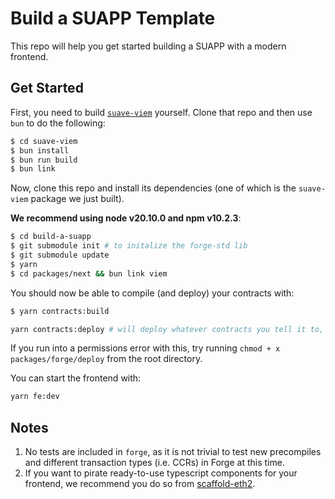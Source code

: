 # Build a SUAPP Template

This repo will help you get started building a SUAPP with a modern frontend.

## Get Started

First, you need to build [`suave-viem`](https://github.com/flashbots/suave-viem) yourself. Clone that repo and then use `bun` to do the following:

```bash
$ cd suave-viem
$ bun install
$ bun run build
$ bun link
```

Now, clone this repo and install its dependencies (one of which is the `suave-viem` package we just built).

**We recommend using node v20.10.0 and npm v10.2.3**:

```bash
$ cd build-a-suapp
$ git submodule init # to initalize the forge-std lib
$ git submodule update
$ yarn
$ cd packages/next && bun link viem
```

You should now be able to compile (and deploy) your contracts with:

```bash
$ yarn contracts:build 
```

```bash
yarn contracts:deploy # will deploy whatever contracts you tell it to, if you have SUAVE running locally
```

If you run into a permissions error with this, try running `chmod + x packages/forge/deploy` from the root directory.

You can start the frontend with:

```bash
yarn fe:dev
```

## Notes

1. No tests are included in `forge`, as it is not trivial to test new precompiles and different transaction types (i.e. CCRs) in Forge at this time.
2. If you want to pirate ready-to-use typescript components for your frontend, we recommend you do so from [scaffold-eth2](https://github.com/scaffold-eth/scaffold-eth-2).